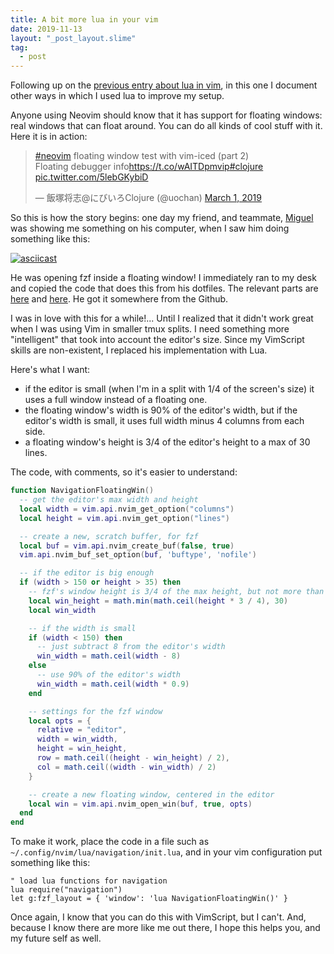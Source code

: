 ```yaml
---
title: A bit more lua in your vim
date: 2019-11-13
layout: "_post_layout.slime"
tag:
  - post
---
```


Following up on the
[previous entry about lua in vim](https://gabrielpoca.com/2019-11-02-a-little-bit-of-lua-in-your-vim/),
in this one I document other ways in which I used lua to improve my setup.

Anyone using Neovim should know that it has support for floating windows: real
windows that can float around. You can do all kinds of cool stuff with it. Here
it is in action:

<blockquote class="twitter-tweet tw-align-center"><p lang="en" dir="ltr"><a href="https://twitter.com/hashtag/neovim?src=hash&amp;ref_src=twsrc%5Etfw">#neovim</a> floating window test with vim-iced (part 2)<br>Floating debugger info<a href="https://t.co/wAITDpmvip">https://t.co/wAITDpmvip</a><a href="https://twitter.com/hashtag/clojure?src=hash&amp;ref_src=twsrc%5Etfw">#clojure</a> <a href="https://t.co/5lebGKybiD">pic.twitter.com/5lebGKybiD</a></p>&mdash; 飯塚将志@にびいろClojure (@uochan) <a href="https://twitter.com/uochan/status/1101445517865771013?ref_src=twsrc%5Etfw">March 1, 2019</a></blockquote>

So this is how the story begins: one day my friend, and teammate,
[Miguel](https://twitter.com/naps62) was showing me something on his computer,
when I saw him doing something like this:

[![asciicast](https://asciinema.org/a/278565.svg)](https://asciinema.org/a/278565)

He was opening fzf inside a floating window! I immediately ran to my desk and
copied the code that does this from his dotfiles. The relevant parts are
[here](https://github.com/naps62/dotfiles/blob/b6df1166ce3b65ab408147a58201aa9c2cccd691/config/nvim/rc/functions.vim#L69-L87)
and
[here](https://github.com/naps62/dotfiles/blob/f5a3ed135ce210ae3b29268b6122cb5d863375cc/config/nvim/rc/plugins.vim#L226).
He got it somewhere from the Github.

I was in love with this for a while!... Until I realized that it didn't work
great when I was using Vim in smaller tmux splits. I need something more
"intelligent" that took into account the editor's size. Since my VimScript
skills are non-existent, I replaced his implementation with Lua.

Here's what I want:

- if the editor is small (when I'm in a split with 1/4 of the screen's size) it
  uses a full window instead of a floating one.
- the floating window's width is 90% of the editor's width, but if the editor's
  width is small, it uses full width minus 4 columns from each side.
- a floating window's height is 3/4 of the editor's height to a max of 30 lines.

The code, with comments, so it's easier to understand:

```lua
function NavigationFloatingWin()
  -- get the editor's max width and height
  local width = vim.api.nvim_get_option("columns")
  local height = vim.api.nvim_get_option("lines")

  -- create a new, scratch buffer, for fzf
  local buf = vim.api.nvim_create_buf(false, true)
  vim.api.nvim_buf_set_option(buf, 'buftype', 'nofile')

  -- if the editor is big enough
  if (width > 150 or height > 35) then
    -- fzf's window height is 3/4 of the max height, but not more than 30
    local win_height = math.min(math.ceil(height * 3 / 4), 30)
    local win_width

    -- if the width is small
    if (width < 150) then
      -- just subtract 8 from the editor's width
      win_width = math.ceil(width - 8)
    else
      -- use 90% of the editor's width
      win_width = math.ceil(width * 0.9)
    end

    -- settings for the fzf window
    local opts = {
      relative = "editor",
      width = win_width,
      height = win_height,
      row = math.ceil((height - win_height) / 2),
      col = math.ceil((width - win_width) / 2)
    }

    -- create a new floating window, centered in the editor
    local win = vim.api.nvim_open_win(buf, true, opts)
  end
end
```

To make it work, place the code in a file such as
`~/.config/nvim/lua/navigation/init.lua`, and in your vim configuration put
something like this:

```vim
" load lua functions for navigation
lua require("navigation")
let g:fzf_layout = { 'window': 'lua NavigationFloatingWin()' }
```

Once again, I know that you can do this with VimScript, but I can't. And,
because I know there are more like me out there, I hope this helps you, and my
future self as well.
